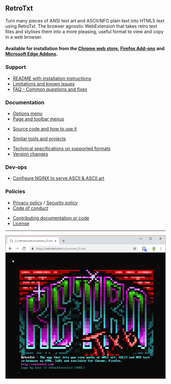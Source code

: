 ## RetroTxt

Turn many pieces of ANSI text art and ASCII/NFO plain text into HTML5 text using
RetroTxt. The browser agnostic WebExtension that takes retro text files and
stylises them into a more pleasing, useful format to view and copy in a web browser.

#### Available for installation from the [Chrome web store](https://chrome.google.com/webstore/detail/retrotxt/gkjkgilckngllkopkogcaiojfajanahn), [Firefox Add-ons](https://addons.mozilla.org/en-US/firefox/addon/retrotxt/) and [Microsoft Edge Addons](https://microsoftedge.microsoft.com/addons/detail/hmgfnpgcofcpkgkadekmjdicaaeopkog).

### Support

- [README with installation instructions](https://github.com/bengarrett/RetroTxt#readme)
- [Limitations and known issues](limitations)
- [FAQ - Common questions and fixes](SUPPORT)

### Documentation

- [Options menu](options)
- [Page and toolbar menus](menus)

* [Source code and how to use it](source_code)

- [Similar tools and projects](other_projects)

* [Technical specifications on supported formats](technical)
* [Version changes](changes)

### Dev-ops

- [Configure NGINX to serve ASCII & ASCII art](nginx)

### Policies

- [Privacy policy](privacy) / [Security policy](SECURITY)
- [Code of conduct](CODE_OF_CONDUCT)

* [Contributing documentation or code](CONTRIBUTING)
* [License](https://choosealicense.com/licenses/lgpl-3.0/)

---

![RetroTxt showcase](assets/zii-rtxt-ad.png)
